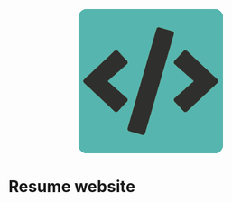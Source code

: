 <p align="center">
  <img src="https://github.com/ygtalp/VueJS-Resume/blob/master/favicon.png">
</p>

# Resume website

